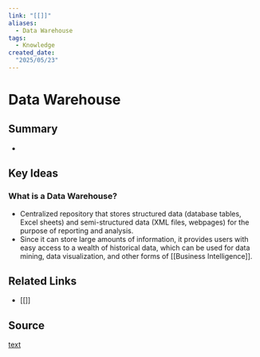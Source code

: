```yaml
---
link: "[[]]"
aliases: 
  - Data Warehouse
tags:
  - Knowledge
created_date:
  "2025/05/23"
---
```

# Data Warehouse
## Summary
- 
## Key Ideas
### What is a Data Warehouse?
- Centralized repository that stores structured data (database tables, Excel sheets) and semi-structured data (XML files, webpages) for the purpose of reporting and analysis.
- Since it can store large amounts of information, it provides users with easy access to a wealth of historical data, which can be used for data mining, data visualization, and other forms of [[Business Intelligence]].
## Related Links
- [[]]
## Source
[text](url) 